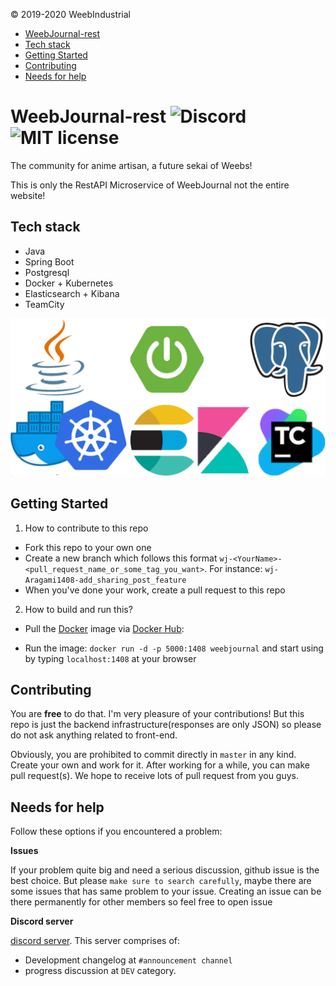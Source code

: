 © 2019-2020 WeebIndustrial

* [WeebJournal-rest](#weebjournal)
* [Tech stack](#tech-stack)
* [Getting Started](#getting-started)
* [Contributing](#contributing)
* [Needs for help](#needs-for-help)

# WeebJournal-rest ![Discord](https://img.shields.io/discord/545517032272036009.svg?style=flat)   ![MIT license](https://img.shields.io/github/license/WeebIndustry/WeebJournal)

The community for anime artisan, a future sekai of Weebs!

This is only the RestAPI Microservice of WeebJournal not the entire website! 


## Tech stack

- Java 
- Spring Boot
- Postgresql
- Docker + Kubernetes
- Elasticsearch + Kibana
- TeamCity

![Tech Stack of WeebJournal-rest](./assets/wjrest-tech-stack.png)

## Getting Started

1. How to contribute to this repo

- Fork this repo to your own one
- Create a new branch which follows this format `wj-<YourName>-<pull_request_name_or_some_tag_you_want>`. For instance: `wj-Aragami1408-add_sharing_post_feature`
- When you've done your work, create a pull request to this repo

2. How to build and run this?

- Pull the [Docker](https://www.docker.com/) image via [Docker Hub](https://hub.docker.com/r/aragami1408/weebjournal):

- Run the image: `docker run -d -p 5000:1408 weebjournal` and start using by typing `localhost:1408` at your browser


## Contributing

You are **free** to do that. I'm very pleasure of your contributions! But this repo is just the backend infrastructure(responses are only JSON) so please do not ask anything related to front-end.

Obviously, you are prohibited to commit directly in `master` in any kind. Create your own and work for it. After working for a while, you can make pull request(s). We hope to receive lots of pull request from you guys.

## Needs for help

Follow these options if you encountered a problem:

**Issues**

If your problem quite big and need a serious discussion, github issue is the best choice. But please `make sure to search carefully`, maybe there are some issues that has same problem to your issue. Creating an issue can be there permanently for other members so feel free to open issue

**Discord server**

[discord server](https://discord.gg/qYp5f5e). This server comprises of:
- Development changelog at `#announcement channel`
- progress discussion at `DEV` category.